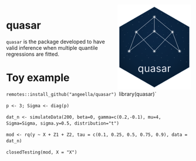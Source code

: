 <img src="sticker.svg" align="right" alt="" width="200" />

# quasar

`quasar` is the package developed to have valid inference when multiple quantile regressions are fitted. 

# Toy example 

`remotes::install_github("angeella/quasar")
`library(quasar)`

`p <- 3; Sigma <- diag(p)`

`dat_n <- simulateData(200, beta=0, gamma=c(0.2,-0.1), mu=4, Sigma=Sigma, sigma.y=0.5, distribution="t")`

`mod <- rq(y ~ X + Z1 + Z2, tau = c(0.1, 0.25, 0.5, 0.75, 0.9), data = dat_n)`

`closedTesting(mod, X = "X")`
